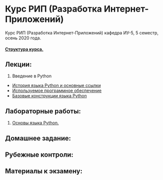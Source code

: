 # Курс РИП (Разработка Интернет-Приложений)
Курс РИП (Разработка Интернет-Приложений) кафедра ИУ-5, 5 семестр, осень 2020 года.

#### [Структура курса.](https://github.com/iu5team/iu5web-fall-2020/blob/master/pres/rip_intro.pdf)

## Лекции:
1. Введение в Python 
- [История языка Python и основные ссылки](https://github.com/iu5team/iu5web-fall-2020/wiki/IDE)
- [Используемое программное обеспечение](https://github.com/iu5team/iu5web-fall-2020/wiki/IDE)
- [Базовые конструкции языка Python](https://nbviewer.jupyter.org/github/ugapanyuk/iu5web-fall-2020/blob/master/notebooks/lect_1/python_lect_1.ipynb)

## Лабораторные работы:
1. [Основы языка Python.](https://github.com/ugapanyuk/iu5web-fall-2020/wiki/lab_python_intro)


## Домашнее задание:


## Рубежные контроли:


## Материалы к экзамену:

